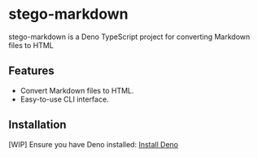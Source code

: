 # stego-markdown

stego-markdown is a Deno TypeScript project for converting Markdown files to HTML

## Features

- Convert Markdown files to HTML.
- Easy-to-use CLI interface.

## Installation

[WIP]
Ensure you have Deno installed: [Install Deno](https://deno.land/#installation)
